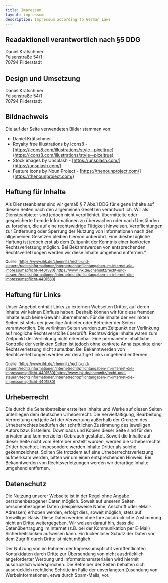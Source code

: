 ```yaml
---
title: Impressum
layout: impressum
description: Impressum according to German Laws
---
```


Readaktionell verantwortlich nach §5 DDG
-------------------
Daniel Krätschmer <br>
Felsenstraße 54/1 <br>
70794 Filderstadt <br>

Design und Umsetzung
-------------------
Daniel Krätschmer <br>
Felsenstraße 54/1 <br>
70794 Filderstadt <br>

Bildnachweis
-------------------
Die auf der Seite verwendeten Bilder stammen von: 
- Daniel Krätschmer
- Royalty free Illustrations by Icons8 - [https://icons8.com/illustrations/style--pixeltrue](https://icons8.com/illustrations/style--pixeltrue)
- Stock images by Unsplash - [https://unsplash.com/](https://unsplash.com/)
- Feature icons by Noun Project - [https://thenounproject.com/](https://thenounproject.com/)

Haftung für Inhalte
-------------------
Als Diensteanbieter sind wir gemäß § 7 Abs.1 DDG für eigene Inhalte auf diesen Seiten nach den allgemeinen Gesetzen verantwortlich. Wir als Diensteanbieter sind jedoch nicht verpflichtet, übermittelte oder gespeicherte fremde Informationen zu überwachen oder nach Umständen zu forschen, die auf eine rechtswidrige Tätigkeit hinweisen. Verpflichtungen zur Entfernung oder Sperrung der Nutzung von Informationen nach den allgemeinen Gesetzen bleiben hiervon unberührt. Eine diesbezügliche Haftung ist jedoch erst ab dem Zeitpunkt der Kenntnis einer konkreten Rechtsverletzung möglich. Bei Bekanntwerden von entsprechenden Rechtsverletzungen werden wir diese Inhalte umgehend entfernen.“ <br>

<small> Quelle: [https://www.ihk.de/chemnitz/recht-und-steuern/rechtsinformationen/internetrecht/pflichtangaben-im-internet-die-impressumspflicht-4401580](https://www.ihk.de/chemnitz/recht-und-steuern/rechtsinformationen/internetrecht/pflichtangaben-im-internet-die-impressumspflicht-4401580) </small>

Haftung für Links
-----------------
Unser Angebot enthält Links zu externen Webseiten Dritter, auf deren Inhalte wir keinen Einfluss haben. Deshalb können wir für diese fremden Inhalte auch keine Gewähr übernehmen. Für die Inhalte der verlinkten Seiten ist stets der jeweilige Anbieter oder Betreiber der Seiten verantwortlich. Die verlinkten Seiten wurden zum Zeitpunkt der Verlinkung auf mögliche Rechtsverstöße überprüft. Rechtswidrige Inhalte waren zum Zeitpunkt der Verlinkung nicht erkennbar. Eine permanente inhaltliche Kontrolle der verlinkten Seiten ist jedoch ohne konkrete Anhaltspunkte einer Rechtsverletzung nicht zumutbar. Bei Bekanntwerden von Rechtsverletzungen werden wir derartige Links umgehend entfernen. <br>

<small> Quelle: [https://www.ihk.de/chemnitz/recht-und-steuern/rechtsinformationen/internetrecht/pflichtangaben-im-internet-die-impressumspflicht-4401580](https://www.ihk.de/chemnitz/recht-und-steuern/rechtsinformationen/internetrecht/pflichtangaben-im-internet-die-impressumspflicht-4401580) </small>

Urheberrecht
------------
Die durch die Seitenbetreiber erstellten Inhalte und Werke auf diesen Seiten unterliegen dem deutschen Urheberrecht. Die Vervielfältigung, Bearbeitung, Verbreitung und jede Art der Verwertung außerhalb der Grenzen des Urheberrechtes bedürfen der schriftlichen Zustimmung des jeweiligen Autors bzw. Erstellers. Downloads und Kopien dieser Seite sind für den privaten und kommerziellen Gebrauch gestattet. Soweit die Inhalte auf dieser Seite nicht vom Betreiber erstellt wurden, werden die Urheberrechte Dritter beachtet. Insbesondere werden Inhalte Dritter als solche gekennzeichnet. Sollten Sie trotzdem auf eine Urheberrechtsverletzung aufmerksam werden, bitten wir um einen entsprechenden Hinweis. Bei Bekanntwerden von Rechtsverletzungen werden wir derartige Inhalte umgehend entfernen.

Datenschutz
-----------
Die Nutzung unserer Webseite ist in der Regel ohne Angabe personenbezogener Daten möglich. Soweit auf unseren Seiten personenbezogene Daten (beispielsweise Name, Anschrift oder eMail-Adressen) erhoben werden, erfolgt dies, soweit möglich, stets auf freiwilliger Basis. Diese Daten werden ohne Ihre ausdrückliche Zustimmung nicht an Dritte weitergegeben.
Wir weisen darauf hin, dass die Datenübertragung im Internet (z.B. bei der Kommunikation per E-Mail) Sicherheitslücken aufweisen kann. Ein lückenloser Schutz der Daten vor dem Zugriff durch Dritte ist nicht möglich.

Der Nutzung von im Rahmen der Impressumspflicht veröffentlichten Kontaktdaten durch Dritte zur Übersendung von nicht ausdrücklich angeforderter Werbung und Informationsmaterialien wird hiermit ausdrücklich widersprochen. Die Betreiber der Seiten behalten sich ausdrücklich rechtliche Schritte im Falle der unverlangten Zusendung von Werbeinformationen, etwa durch Spam-Mails, vor.